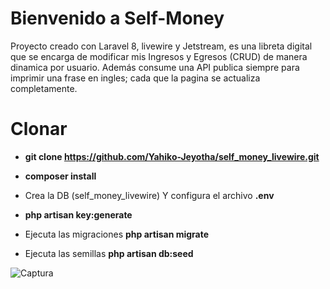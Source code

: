 # Bienvenido a Self-Money

Proyecto creado con Laravel 8, livewire y Jetstream, es una libreta digital que se encarga de modificar mis Ingresos y Egresos (CRUD) de manera dinamica por usuario. Además consume una API publica siempre para imprimir una frase en ingles; cada que la pagina se actualiza completamente.


# Clonar
- **git clone https://github.com/Yahiko-Jeyotha/self_money_livewire.git**

- **composer install**

- Crea la DB (self_money_livewire) Y configura el archivo **.env**

- **php artisan key:generate**

- Ejecuta las migraciones **php artisan migrate**

- Ejecuta las semillas **php artisan db:seed**

![Captura](https://user-images.githubusercontent.com/50774406/134374658-86f31aa6-32ba-444d-b117-0f404f5e754f.JPG)

